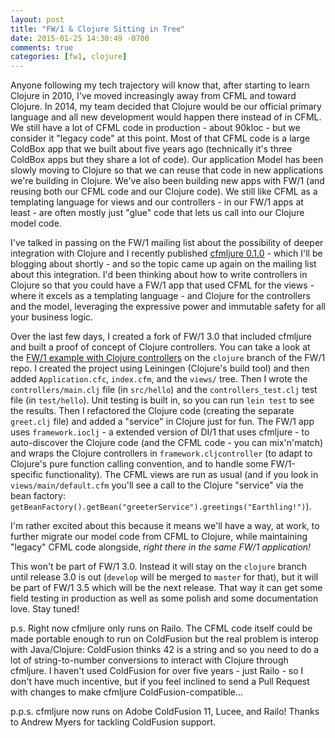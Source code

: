 ```yaml
---
layout: post
title: "FW/1 & Clojure Sitting in Tree"
date: 2015-01-25 14:30:49 -0700
comments: true
categories: [fw1, clojure]
---
```

Anyone following my tech trajectory will know that, after starting to learn Clojure in 2010, I've moved increasingly away from CFML and toward Clojure. In 2014, my team decided that Clojure would be our official primary language and all new development would happen there instead of in CFML. We still have a lot of CFML code in production - about 90kloc - but we consider it "legacy code" at this point. Most of that CFML code is a large ColdBox app that we built about five years ago (technically it's three ColdBox apps but they share a lot of code). Our application Model has been slowly moving to Clojure so that we can reuse that code in new applications we're building in Clojure. We've also been building new apps with FW/1 (and reusing both our CFML code and our Clojure code). We still like CFML as a templating language for views and our controllers - in our FW/1 apps at least - are often mostly just "glue" code that lets us call into our Clojure model code.<!-- more -->

I've talked in passing on the FW/1 mailing list about the possibility of deeper integration with Clojure and I recently published [cfmljure 0.1.0](https://github.com/framework-one/cfmljure/releases/tag/v0.1.0) - which I'll be blogging about shortly - and so the topic came up again on the mailing list about this integration. I'd been thinking about how to write controllers in Clojure so that you could have a FW/1 app that used CFML for the views - where it excels as a templating language - and Clojure for the controllers and the model, leveraging the expressive power and immutable safety for all your business logic.

Over the last few days, I created a fork of FW/1 3.0 that included cfmljure and built a proof of concept of Clojure controllers. You can take a look at the [FW/1 example with Clojure controllers](https://github.com/framework-one/fw1/tree/clojure/examples/helloclojure) on the `clojure` branch of the FW/1 repo. I created the project using Leiningen (Clojure's build tool) and then added `Application.cfc`, `index.cfm`, and the `views/` tree. Then I wrote the `controllers/main.clj` file (in `src/hello`) and the `controllers_test.clj` test file (in `test/hello`). Unit testing is built in, so you can run `lein test` to see the results. Then I refactored the Clojure code (creating the separate `greet.clj` file) and added a "service" in Clojure just for fun. The FW/1 app uses `framework.ioclj` - a extended version of DI/1 that uses cfmljure - to auto-discover the Clojure code (and the CFML code - you can mix'n'match) and wraps the Clojure controllers in `framework.cljcontroller` (to adapt to Clojure's pure function calling convention, and to handle some FW/1-specific functionality). The CFML views are run as usual (and if you look in `views/main/default.cfm` you'll see a call to the Clojure "service" via the bean factory: `getBeanFactory().getBean("greeterService").greetings("Earthling!")`).

I'm rather excited about this because it means we'll have a way, at work, to further migrate our model code from CFML to Clojure, while maintaining "legacy" CFML code alongside, _right there in the same FW/1 application!_

This won't be part of FW/1 3.0. Instead it will stay on the `clojure` branch until release 3.0 is out (`develop` will be merged to `master` for that), but it will be part of FW/1 3.5 which will be the next release. That way it can get some field testing in production as well as some polish and some documentation love. Stay tuned!

p.s. Right now cfmljure only runs on Railo. The CFML code itself could be made portable enough to run on ColdFusion but the real problem is interop with Java/Clojure: ColdFusion thinks 42 is a string and so you need to do a lot of string-to-number conversions to interact with Clojure through cfmljure. I haven't used ColdFusion for over five years - just Railo - so I don't have much incentive, but if you feel inclined to send a Pull Request with changes to make cfmljure ColdFusion-compatible...

p.p.s. cfmljure now runs on Adobe ColdFusion 11, Lucee, and Railo! Thanks to Andrew Myers for tackling ColdFusion support.
